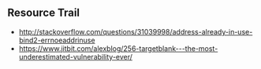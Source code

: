 ## Resource Trail
+ http://stackoverflow.com/questions/31039998/address-already-in-use-bind2-errnoeaddrinuse
+ https://www.jitbit.com/alexblog/256-targetblank---the-most-underestimated-vulnerability-ever/
